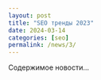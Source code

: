 ```yaml
---
layout: post
title: "SEO тренды 2023"
date: 2024-03-14
categories: [seo]
permalink: /news/3/
---
```


Содержимое новости...